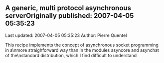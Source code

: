 ## A generic, multi protocol asynchronous serverOriginally published: 2007-04-05 05:35:23 
Last updated: 2007-04-05 05:35:23 
Author: Pierre Quentel 
 
This recipe implements the concept of asynchronous socket programming in a\nmore straighforward way than in the modules asyncore and asynchat of the\nstandard distribution, which I find difficult to understand
